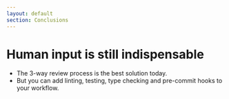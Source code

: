 ```yaml
---
layout: default
section: Conclusions
---
```


# Human input is still indispensable

<v-clicks class="mt-10">

* The 3-way review process is the best solution today.
* But you can add linting, testing, type checking and pre-commit hooks to your workflow.
</v-clicks>
